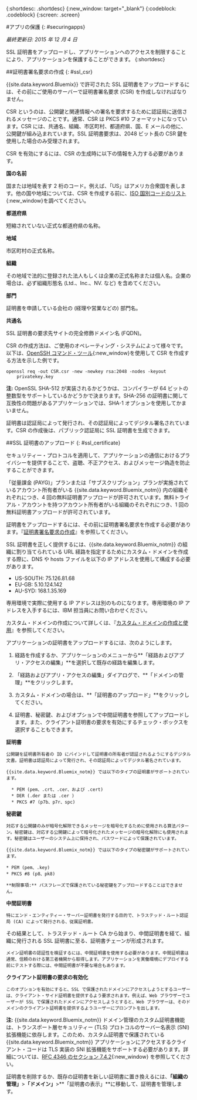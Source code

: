 {:shortdesc: .shortdesc}
{:new_window: target="_blank"}
{:codeblock: .codeblock}
{:screen: .screen}

#アプリの保護
{: #securingapps}

*最終更新日: 2015 年 12 月 4 日*

SSL 証明書をアップロードし、アプリケーションへのアクセスを制限することにより、アプリケーションを保護することができます。
{:shortdesc}

##証明書署名要求の作成
{: #ssl_csr}

{{site.data.keyword.Bluemix}} で許可された SSL 証明書をアップロードするには、その前にご使用のサーバーで証明書署名要求 (CSR) を作成しなければなりません。

CSR というのは、公開鍵と関連情報への署名を要求するために認証局に送信されるメッセージのことです。通常、CSR は PKCS #10 フォーマットになっています。CSR には、共通名、組織、市区町村、都道府県、国、E メールの他に、公開鍵が組み込まれています。SSL 証明書要求は、2048 ビット長の CSR 鍵を使用した場合のみ受理されます。

CSR を有効にするには、CSR の生成時に以下の情報を入力する必要があります。

**国の名前**
  
  国または地域を表す 2 桁のコード。例えば、「US」はアメリカ合衆国を表します。他の国や地域については、CSR を作成する前に、[ISO 国別コードのリスト](https://www.iso.org/obp/ui/#search){:new_window}を調べてください。 
  
**都道府県**

  短縮されていない正式な都道府県の名称。

**地域**

  市区町村の正式名称。
  
**組織**

  その地域で法的に登録された法人もしくは企業の正式名称または個人名。企業の場合は、必ず組織形態名 (Ltd.、Inc.、NV. など) を含めてください。
  
**部門**

  証明書を申請している会社の (経理や営業などの) 部門名。
  
**共通名**

  SSL 証明書の要求先サイトの完全修飾ドメイン名 (FQDN)。
  
CSR の作成方法は、ご使用のオペレーティング・システムによって様々です。以下は、[OpenSSH コマンド・ツール](http://www.openssl.org/){:new_window}を使用して CSR を作成する方法を示した例です。

```
openssl req -out CSR.csr -new -newkey rsa:2048 -nodes -keyout
    privatekey.key
```

**注:** OpenSSL SHA-512 が実装されるかどうかは、コンパイラーが 64 ビットの整数型をサポートしているかどうかで決まります。SHA-256 の証明書に関して互換性の問題があるアプリケーションでは、SHA-1 オプションを使用してかまいません。

証明書は認証局によって発行され、その認証局によってデジタル署名されています。CSR の作成後は、パブリック認証局に SSL 証明書を生成できます。 

##SSL 証明書のアップロード
{: #ssl_certificate}

セキュリティー・プロトコルを適用して、アプリケーションの通信におけるプライバシーを提供することで、盗聴、不正アクセス、およびメッセージ偽造を防止することができます。

「従量課金 (PAYG)」プランまたは「サブスクリプション」プランが実施されているアカウント所有者がいる {{site.data.keyword.Bluemix_notm}} 内の組織それぞれにつき、4 回の無料証明書アップロードが許可されています。無料トライアル・アカウントを持つアカウント所有者がいる組織のそれぞれにつき、1 回の無料証明書アップロードが許可されています。

証明書をアップロードするには、その前に証明書署名要求を作成する必要があります。『[証明書署名要求の作成](#ssl_csr)』を参照してください。

SSL 証明書を正しく提供するには、{{site.data.keyword.Bluemix_notm}} の組織に割り当てられている URL 経路を指定するためにカスタム・ドメインを作成する際に、DNS や hosts ファイルを以下の IP アドレスを使用して構成する必要があります。

* US-SOUTH: 75.126.81.68
* EU-GB: 5.10.124.142
* AU-SYD: 168.1.35.169

専用環境で実際に使用する IP アドレスは別のものになります。専用環境の IP アドレスを入手するには、IBM 担当員にお問い合わせください。

カスタム・ドメインの作成について詳しくは、『[カスタム・ドメインの作成と使用](updapps.html#domain)』を参照してください。

アプリケーションの証明書をアップロードするには、次のようにします。

1. 経路を作成するか、アプリケーションのメニューから**「経路およびアプリ・アクセスの編集」**を選択して既存の経路を編集します。

2. 「経路およびアプリ・アクセスの編集」ダイアログで、**「ドメインの管理」**をクリックします。

3. カスタム・ドメインの場合は、**「証明書のアップロード」**をクリックしてください。

4. 証明書、秘密鍵、およびオプションで中間証明書を参照してアップロードします。また、クライアント証明書の要求を有効にするチェック・ボックスを選択することもできます。

  **証明書**
    
    公開鍵を証明書所有者の ID にバインドして証明書の所有者が認証されるようにするデジタル文書。証明書は認証局によって発行され、その認証局によってデジタル署名されています。
    
    {{site.data.keyword.Bluemix_notm}} では以下のタイプの証明書がサポートされています。
    
      * PEM (pem、.crt、.cer、および .cert)
	  * DER (.der または .cer )
      * PKCS #7 (p7b、p7r、spc) 
	  
  **秘密鍵**
  
    対応する公開鍵のみが暗号化解除できるメッセージを暗号化するために使用される算法パターン。秘密鍵は、対応する公開鍵によって暗号化されたメッセージの暗号化解除にも使用されます。秘密鍵はユーザーのシステム上に保持され、パスワードによって保護されています。
    
    {{site.data.keyword.Bluemix_notm}} では以下のタイプの秘密鍵がサポートされています。
    
    * PEM (pem、.key) 
    * PKCS #8 (p8、pk8)
    
    **制限事項:** パスフレーズで保護されている秘密鍵をアップロードすることはできません。
    
  **中間証明書**
  
    特にエンド・エンティティー・サーバー証明書を発行する目的で、トラステッド・ルート認証局 (CA) によって発行される、従属証明書。
その結果として、トラステッド・ルート CA から始まり、中間証明書を経て、組織に発行される SSL 証明書に至る、証明書チェーンが形成されます。
    
    メイン証明書の認証性を検証するには、中間証明書を使用する必要があります。中間証明書は通常、信頼のおける第三者機関から取得します。アプリケーションを実働環境にデプロイする前にテストする際には、中間証明書が不要な場合もあります。
  
  **クライアント証明書の要求の有効化**
  
    このオプションを有効にすると、SSL で保護されたドメインにアクセスしようとするユーザーは、クライアント・サイド証明書を提供するよう要求されます。例えば、Web ブラウザーでユーザーが SSL で保護されたドメインにアクセスしようとすると、Web ブラウザーは、そのドメインのクライアント証明書を提供するようユーザーにプロンプトを出します。
  
  **注:** {{site.data.keyword.Bluemix_notm}} ドメイン管理のカスタム証明書機能は、トランスポート層セキュリティー (TLS) プロトコルのサーバー名表示 (SNI) 拡張機能に依存します。このため、カスタム証明書で保護されている {{site.data.keyword.Bluemix_notm}} アプリケーションにアクセスするクライアント・コードは TLS 実装の SNI 拡張機能をサポートする必要があります。詳細については、[RFC
4346 のセクション 7.4.2](http://tools.ietf.org/html/rfc4346#section-7.4.2){:new_window} を参照してください。

証明書を削除するか、既存の証明書を新しい証明書に置き換えるには、**「組織の管理」**>**「ドメイン」**>**「証明書の表示」**に移動して、証明書を管理します。
